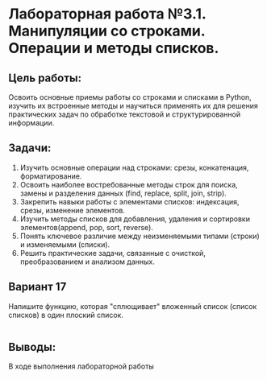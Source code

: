 # Лабораторная работа №3.1. Манипуляции со строками. Операции и методы списков.
## Цель работы: 
Освоить основные приемы работы со строками и списками в Python, изучить их встроенные методы и научиться применять их для решения практических задач по обработке текстовой и структурированной информации.
## Задачи:
1. Изучить основные операции над строками: срезы, конкатенация, форматирование.
2. Освоить наиболее востребованные методы строк для поиска, замены и разделения данных (find, replace, split, join, strip).
3. Закрепить навыки работы с элементами списков: индексация, срезы, изменение элементов.
4. Изучить методы списков для добавления, удаления и сортировки элементов(append, pop, sort, reverse).
5. Понять ключевое различие между неизменяемыми типами (строки) и изменяемыми (списки).
6. Решить практические задачи, связанные с очисткой, преобразованием и анализом данных.
## Вариант 17
Напишите функцию, которая "сплющивает" вложенный список (список списков) в один плоский список.
```

```


## Выводы:
В ходе выполнения лабораторной работы 
